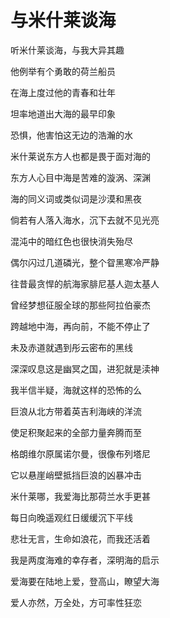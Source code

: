    

# 与米什莱谈海

听米什莱谈海，与我大异其趣

他例举有个勇敢的荷兰船员

在海上度过他的青春和壮年

坦率地道出大海的最早印象

恐惧，他害怕这无边的浩瀚的水

米什莱说东方人也都是畏于面对海的

东方人心目中海是苦难的漩涡、深渊

海的同义词或类似词是沙漠和黑夜

倘若有人落入海水，沉下去就不见光亮

混沌中的暗红色也很快消失殆尽

偶尔闪过几道磷光，整个眢黑寒冷严静

往昔最贪悍的航海家腓尼基人迦太基人

曾经梦想征服全球的那些阿拉伯豪杰

跨越地中海，再向前，不能不停止了

未及赤道就遇到彤云密布的黑线

深深叹息这是幽冥之国，进犯就是渎神

我半信半疑，海就这样的恐怖的么

巨浪从北方带着英吉利海峡的洋流

使足积聚起来的全部力量奔腾而至

格朗维尔原属诺尔曼，很像布列塔尼

它以悬崖峭壁抵挡巨浪的凶暴冲击

米什莱哪，我爱海比那荷兰水手更甚

每日向晚遥观红日缓缓沉下平线

悲壮无言，生命如浪花，而我还活着

我是两度海难的幸存者，深明海的启示

爱海要在陆地上爱，登高山，瞭望大海

爱人亦然，万全处，方可率性狂恋